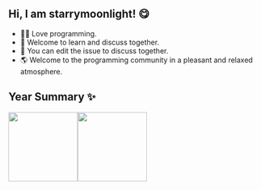 <!--
### Hi there 👋
-->

<!--
**glowstarmoob/glowstarmoob** is a ✨ _special_ ✨ repository because its `README.md` (this file) appears on your GitHub profile.

Here are some ideas to get you started:

- 🔭 I’m currently working on ...
- 🌱 I’m currently learning ...
- 👯 I’m looking to collaborate on ...
- 🤔 I’m looking for help with ...
- 💬 Ask me about ...
- 📫 How to reach me: ...
- 😄 Pronouns: ...
- ⚡ Fun fact: ...
-->
## Hi, I am starrymoonlight! 😋

- 🧑‍💻 Love programming.
- 🚀 Welcome to learn and discuss together.
- 💬 You can edit the issue to discuss together.
- 🌎 Welcome to the programming community in a pleasant and relaxed atmosphere.

## Year Summary ✨

<img align="" height="137px" src="https://github-readme-stats.vercel.app/api?username=glowstarmoob&hide_title=true&hide_border=true&show_icons=true&include_all_commits=true&line_height=21&bg_color=0,EC6C6C,FFD479,FFFC79,73FA79&theme=graywhite&locale=en" /><img align="" height="137px" src="https://github-readme-stats.vercel.app/api/top-langs/?username=glowstarmoob&hide_title=true&hide_border=true&layout=compact&bg_color=0,73FA79,73FDFF,D783FF&theme=graywhite&locale=en" />
